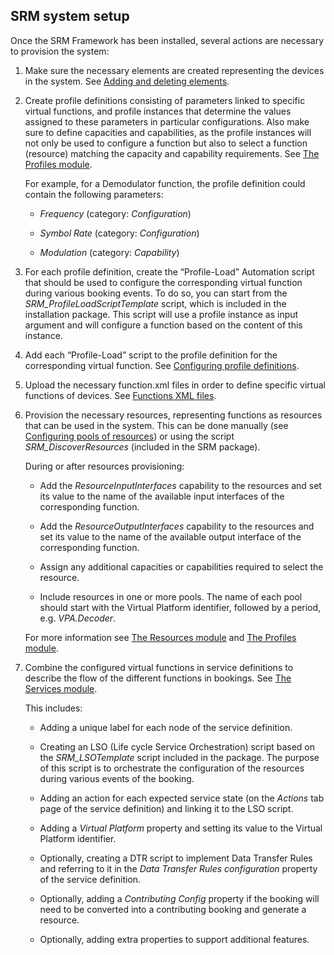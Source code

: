 ## SRM system setup

Once the SRM Framework has been installed, several actions are necessary to provision the system:

1. Make sure the necessary elements are created representing the devices in the system. See [Adding and deleting elements](../../part_2/elements/Adding_and_deleting_elements.md).

2. Create profile definitions consisting of parameters linked to specific virtual functions, and profile instances that determine the values assigned to these parameters in particular configurations. Also make sure to define capacities and capabilities, as the profile instances will not only be used to configure a function but also to select a function (resource) matching the capacity and capability requirements. See [The Profiles module](../../part_4/SRM/The_Profiles_module.md).

    For example, for a Demodulator function, the profile definition could contain the following parameters:

    - *Frequency* (category: *Configuration*)

    - *Symbol Rate* (category: *Configuration*)

    - *Modulation* (category: *Capability*)

3. For each profile definition, create the “Profile-Load” Automation script that should be used to configure the corresponding virtual function during various booking events. To do so, you can start from the *SRM_ProfileLoadScriptTemplate* script, which is included in the installation package. This script will use a profile instance as input argument and will configure a function based on the content of this instance.

4. Add each “Profile-Load” script to the profile definition for the corresponding virtual function. See [Configuring profile definitions](../../part_4/SRM/Configuring_profile_definitions.md).

5. Upload the necessary function.xml files in order to define specific virtual functions of devices. See [Functions XML files](../../part_4/SRM/Functions_XML_files.md).

6. Provision the necessary resources, representing functions as resources that can be used in the system. This can be done manually (see [Configuring pools of resources](../../part_4/SRM/Configuring_pools_of_resources.md)) or using the script *SRM_DiscoverResources* (included in the SRM package).

    During or after resources provisioning:

    - Add the *ResourceInputInterfaces* capability to the resources and set its value to the name of the available input interfaces of the corresponding function.

    - Add the *ResourceOutputInterfaces* capability to the resources and set its value to the name of the available output interface of the corresponding function.

    - Assign any additional capacities or capabilities required to select the resource.

    - Include resources in one or more pools. The name of each pool should start with the Virtual Platform identifier, followed by a period, e.g. *VPA.Decoder*.

    For more information see [The Resources module](../../part_4/SRM/The_Resources_module.md) and [The Profiles module](../../part_4/SRM/The_Profiles_module.md).

7. Combine the configured virtual functions in service definitions to describe the flow of the different functions in bookings. See [The Services module](../../part_4/SRM/The_Services_module.md).

    This includes:

    - Adding a unique label for each node of the service definition.

    - Creating an LSO (Life cycle Service Orchestration) script based on the *SRM_LSOTemplate* script included in the package. The purpose of this script is to orchestrate the configuration of the resources during various events of the booking.

    - Adding an action for each expected service state (on the *Actions* tab page of the service definition) and linking it to the LSO script.

    - Adding a *Virtual Platform* property and setting its value to the Virtual Platform identifier.

    - Optionally, creating a DTR script to implement Data Transfer Rules and referring to it in the *Data Transfer Rules configuration* property of the service definition.

    - Optionally, adding a *Contributing Config* property if the booking will need to be converted into a contributing booking and generate a resource.

    - Optionally, adding extra properties to support additional features.
